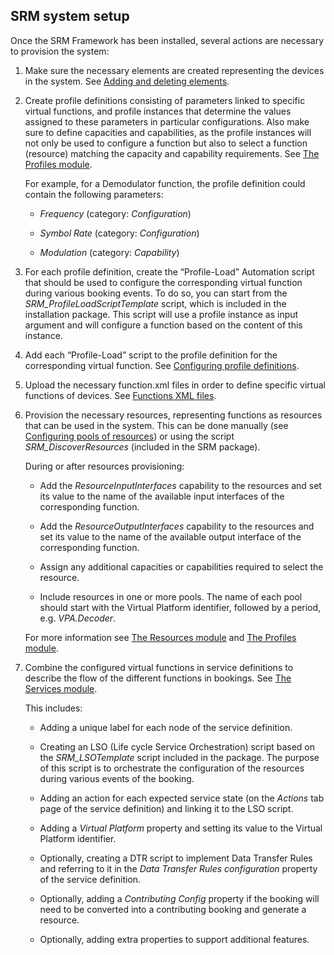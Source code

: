 ## SRM system setup

Once the SRM Framework has been installed, several actions are necessary to provision the system:

1. Make sure the necessary elements are created representing the devices in the system. See [Adding and deleting elements](../../part_2/elements/Adding_and_deleting_elements.md).

2. Create profile definitions consisting of parameters linked to specific virtual functions, and profile instances that determine the values assigned to these parameters in particular configurations. Also make sure to define capacities and capabilities, as the profile instances will not only be used to configure a function but also to select a function (resource) matching the capacity and capability requirements. See [The Profiles module](../../part_4/SRM/The_Profiles_module.md).

    For example, for a Demodulator function, the profile definition could contain the following parameters:

    - *Frequency* (category: *Configuration*)

    - *Symbol Rate* (category: *Configuration*)

    - *Modulation* (category: *Capability*)

3. For each profile definition, create the “Profile-Load” Automation script that should be used to configure the corresponding virtual function during various booking events. To do so, you can start from the *SRM_ProfileLoadScriptTemplate* script, which is included in the installation package. This script will use a profile instance as input argument and will configure a function based on the content of this instance.

4. Add each “Profile-Load” script to the profile definition for the corresponding virtual function. See [Configuring profile definitions](../../part_4/SRM/Configuring_profile_definitions.md).

5. Upload the necessary function.xml files in order to define specific virtual functions of devices. See [Functions XML files](../../part_4/SRM/Functions_XML_files.md).

6. Provision the necessary resources, representing functions as resources that can be used in the system. This can be done manually (see [Configuring pools of resources](../../part_4/SRM/Configuring_pools_of_resources.md)) or using the script *SRM_DiscoverResources* (included in the SRM package).

    During or after resources provisioning:

    - Add the *ResourceInputInterfaces* capability to the resources and set its value to the name of the available input interfaces of the corresponding function.

    - Add the *ResourceOutputInterfaces* capability to the resources and set its value to the name of the available output interface of the corresponding function.

    - Assign any additional capacities or capabilities required to select the resource.

    - Include resources in one or more pools. The name of each pool should start with the Virtual Platform identifier, followed by a period, e.g. *VPA.Decoder*.

    For more information see [The Resources module](../../part_4/SRM/The_Resources_module.md) and [The Profiles module](../../part_4/SRM/The_Profiles_module.md).

7. Combine the configured virtual functions in service definitions to describe the flow of the different functions in bookings. See [The Services module](../../part_4/SRM/The_Services_module.md).

    This includes:

    - Adding a unique label for each node of the service definition.

    - Creating an LSO (Life cycle Service Orchestration) script based on the *SRM_LSOTemplate* script included in the package. The purpose of this script is to orchestrate the configuration of the resources during various events of the booking.

    - Adding an action for each expected service state (on the *Actions* tab page of the service definition) and linking it to the LSO script.

    - Adding a *Virtual Platform* property and setting its value to the Virtual Platform identifier.

    - Optionally, creating a DTR script to implement Data Transfer Rules and referring to it in the *Data Transfer Rules configuration* property of the service definition.

    - Optionally, adding a *Contributing Config* property if the booking will need to be converted into a contributing booking and generate a resource.

    - Optionally, adding extra properties to support additional features.
